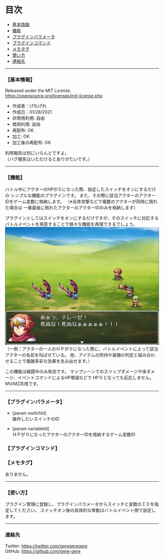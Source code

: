 # 目次

 - [基本情報](#【基本情報】)
 - [機能](#【機能】)
 - [プラグインパラメータ](#【プラグインパラメータ】)
 - [プラグインコマンド](#【プラグインコマンド】)
 - [メモタグ](#【メモタグ】)
 - [使い方](#【使い方】)
 - [連絡先](#【連絡先】)

---
### 【基本情報】
Released under the MIT License.  
<https://opensource.org/licenses/mit-license.php>

- 作成者：げれげれ
- 作成日：01/28/2021
- 非商用利用: 自由
- 商用利用: 自由
- 再配布: OK
- 加工: OK
- 加工後の再配布: OK

利用報告は別にいらんとですよ。  
（バグ報告はいただけるとありがたいです。）

---
### 【機能】
バトル中にアクターのHPが０になった際、指定したスイッチをオンにするだけの
シンプルな機能のプラグインです。
また、その際に該当アクターのアクターIDをゲーム変数に格納します。
（※全体攻撃などで複数のアクターが同時に倒れた場合は
一番最後に倒れたアクターのアクターIDのみを格納します）

プラグインとしてはスイッチをオンにするだけですが、そのスイッチに対応する
バトルイベントを用意することで様々な機能を再現できるでしょう。
![サンプル](img/sample.png "sample.png")
（一例：アクターの一人のＨＰが０になった際に、バトルイベントによって該当アクターの名前を叫ばせている。
他、アイテムの所持や装備の判定と組み合わせることで複雑多彩な効果を生み出せます。）

この機能は戦闘中のみ有効です。
マップシーンでのスリップダメージや床ダメージ、イベントコマンドによるHP増減などで
HP０となっても反応しません。
MV/MZ共用です。

---
### 【プラグインパラメータ】
 - [param switchId]  
操作したいスイッチのID  

 - [param variableId]  
ＨＰが０になったアクターのアクターIDを格納するゲーム変数ID

### 【プラグインコマンド】
### 【メモタグ】
ありません。

---
### 【使い方】  
プラグイン管理に登録し、プラグインパラメータからスイッチと変数のＩＤを指定してください。
スイッチオン後の具体的な挙動はバトルイベント側で設定します。

---
### 連絡先
Twitter: <https://twitter.com/geregeregere>  
GitHub: <https://github.com/gere-gere>